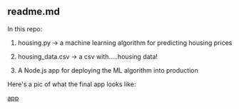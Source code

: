 readme.md
-------------------

In this repo:

1. housing.py -> a machine learning algorithm for predicting housing prices

2. housing_data.csv -> a csv with.....housing data!

3. A Node.js app for deploying the ML algorithm into production

Here's a pic of what the final app looks like:

[app](./public/img/setup.png)
